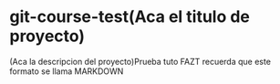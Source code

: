 # git-course-test(Aca el titulo de proyecto)
(Aca la descripcion del proyecto)Prueba tuto FAZT
recuerda que este formato se llama MARKDOWN

